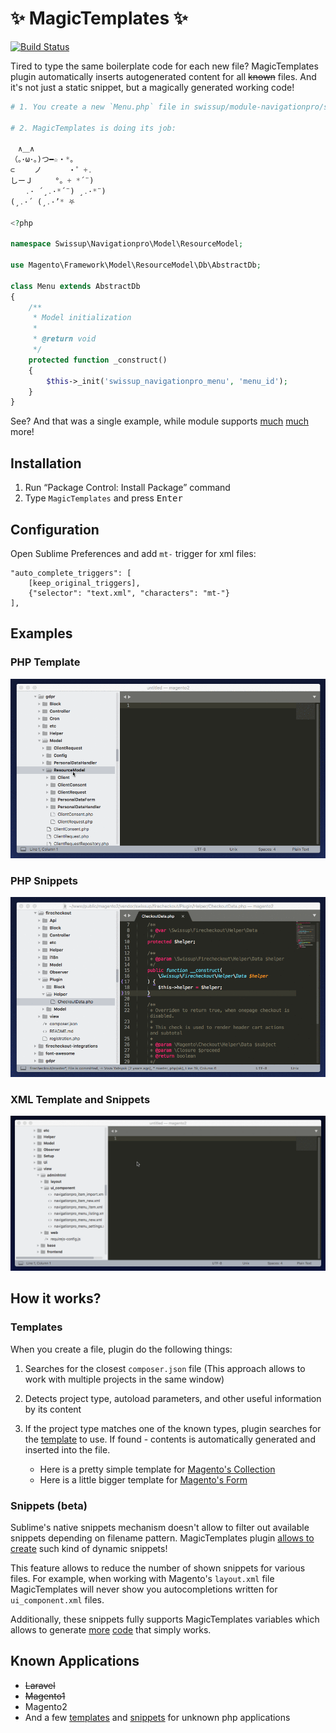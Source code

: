 # ✨ MagicTemplates ✨

[![Build Status](https://travis-ci.org/vovayatsyuk/sublime-magic-templates.svg?branch=master)](https://travis-ci.org/vovayatsyuk/sublime-magic-templates)

Tired to type the same boilerplate code for each new file? MagicTemplates plugin
automatically inserts autogenerated content for all ~~known~~ files. And it's
not just a static snippet, but a magically generated working code!

```php
# 1. You create a new `Menu.php` file in swissup/module-navigationpro/src/Model/ResourceModel/

# 2. MagicTemplates is doing its job:

　∧＿∧
（｡･ω･｡)つ━☆・*。
⊂　　 ノ 　　　・゜+.
しーＪ　　　°。+ *´¨)
　　.· ´¸.·*´¨) ¸.·*¨)
(¸.·´ (¸.·’* ⛧

<?php

namespace Swissup\Navigationpro\Model\ResourceModel;

use Magento\Framework\Model\ResourceModel\Db\AbstractDb;

class Menu extends AbstractDb
{
    /**
     * Model initialization
     *
     * @return void
     */
    protected function _construct()
    {
        $this->_init('swissup_navigationpro_menu', 'menu_id');
    }
}
```

See? And that was a single example, while module supports [much](#templates)
[much](#snippets-beta) more!

## Installation

 1. Run “Package Control: Install Package” command
 2. Type `MagicTemplates` and press <kbd>Enter</kbd>

## Configuration

Open Sublime Preferences and add `mt-` trigger for xml files:

```
"auto_complete_triggers": [
    [keep_original_triggers],
    {"selector": "text.xml", "characters": "mt-"}
],
```

## Examples

### PHP Template

![Template for Magento2 resource model](docs/assets/images/php-template.gif)

### PHP Snippets

![Template and snippets for Magento2 plugin](docs/assets/images/php-snippets.gif)

### XML Template and Snippets

![Template and snippets for Magento2 form ui_component](docs/assets/images/xml-template-and-snippets.gif)

## How it works?

### Templates

When you create a file, plugin do the following things:

 1. Searches for the closest `composer.json` file (This approach allows to work
    with multiple projects in the same window)
 2. Detects project type, autoload parameters, and other useful information
    by its content
 3. If the project type matches one of the known types, plugin searches for the
    [template](https://github.com/vovayatsyuk/sublime-magic-templates/blob/master/templates/magento2/files.json)
    to use. If found - contents is automatically generated and inserted into
    the file.

    - Here is a pretty simple template for
      [Magento's Collection](https://github.com/vovayatsyuk/sublime-magic-templates/blob/master/templates/magento2/files/Model/ResourceModel/Entity/Collection.php.txt)
    - Here is a little bigger template for
      [Magento's Form](https://github.com/vovayatsyuk/sublime-magic-templates/blob/master/templates/magento2/files/view/adminhtml/ui_component/form.xml.txt)

### Snippets (beta)

Sublime's native snippets mechanism doesn't allow to filter out available
snippets depending on filename pattern. MagicTemplates plugin
[allows to create](https://github.com/vovayatsyuk/sublime-magic-templates/blob/master/templates/magento2/snippets.json)
such kind of dynamic snippets!

This feature allows to reduce the number of shown snippets for various files.
For example, when working with Magento's `layout.xml` file MagicTemplates will
never show you autocompletions written for `ui_component.xml` files.

Additionally, these snippets fully supports MagicTemplates variables which
allows to generate
[more](https://github.com/vovayatsyuk/sublime-magic-templates/blob/master/templates/magento2/snippets/view/base/layout/css.txt)
[code](https://github.com/vovayatsyuk/sublime-magic-templates/blob/master/templates/magento2/snippets/etc/di.xml/virtualType.txt)
that simply works.

## Known Applications

 -  ~~Laravel~~
 -  ~~Magento1~~
 -  Magento2
 -  And a few [templates](https://github.com/vovayatsyuk/sublime-magic-templates/blob/master/templates/php/files.json)
    and [snippets](https://github.com/vovayatsyuk/sublime-magic-templates/blob/master/templates/php/snippets.json)
    for unknown php applications
